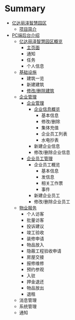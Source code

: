 # Summary

* [亿达丽泽智慧园区](README.md)
  * [项目简介](xiang-mu-jian-jie.md)
* [PC端后台介绍](chapter1.md)
  * [亿达丽泽智慧园区概览](chapter1/yi-da-li-ze-zhi-hui-yuan-qu-gai-lan.md)
    * [主页面](chapter1/yi-da-li-ze-zhi-hui-yuan-qu-gai-lan/zhu-ye-mian.md)
    * 通知
    * 任务
    * 个人信息
  * [基础设施](chapter1/ji-chu-she-shi.md)
    * 建筑一览
    * 新建建筑
    * [修改/删除建筑](chapter1/ji-chu-she-shi/xiu-gai-3002-shan-chu-jian-zhu.md)
  * [企业管理](chapter1/qi-ye-guan-li.md)
    * [企业管理](chapter1/qi-ye-guan-li/qi-ye-guan-li.md)
      * [企业信息概览](chapter1/qi-ye-guan-li/qi-ye-guan-li/qi-ye-xin-xi-gai-lan.md)
        * 基本信息
        * 修改/删除
        * 集体充值
        * 企业员工列表
        * 水电抄表
      * 新建企业信息
      * 修改/删除企业信息
    * [企业员工管理](chapter1/qi-ye-guan-li/qi-ye-yuan-gong-guan-li.md)
      * 企业员工概览
        * 基本信息
        * 发信息
        * 相关工作票
        * 事件
      * 新建企业员工
      * 修改/删除企业员工
  * [物业服务](chapter1/wu-ye-fu-wu.md)
    * 个人访客
    * 批量访客
    * 投诉建议
    * 竣工验收
    * 装修申请
    * 物品放入
    * 隐蔽工程验收申请
    * 房屋交接
    * 报修维修
    * 预约参观
    * 入驻
    * 押金退还
    * 物品放出
    * 退租
  * 消息管理
  * 系统管理
  * 通知

